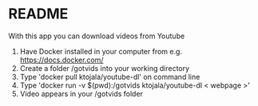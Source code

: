 # README

With this app you can download videos from Youtube
1. Have Docker installed in your computer from e.g. https://docs.docker.com/
2. Create a folder /gotvids into your working directory
3. Type 'docker pull ktojala/youtube-dl' on command line
4. Type 'docker run -v $(pwd):/gotvids ktojala/youtube-dl < webpage >'
5. Video appears in your /gotvids folder
